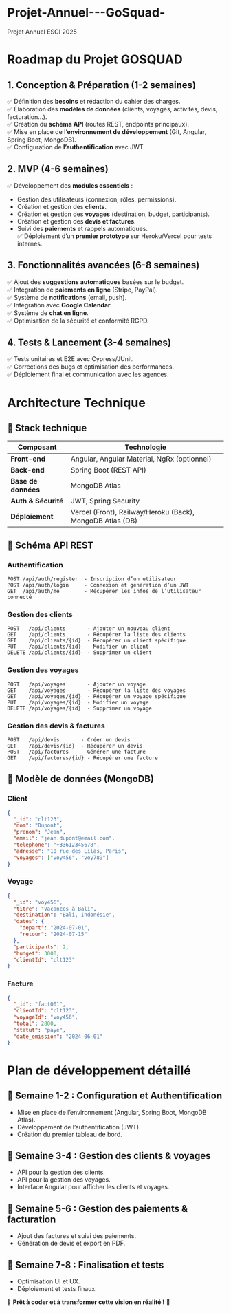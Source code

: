 # Projet-Annuel---GoSquad-
Projet Annuel ESGI 2025 

# Roadmap du Projet GOSQUAD

## 1. Conception & Préparation (1-2 semaines)
✅ Définition des **besoins** et rédaction du cahier des charges.  
✅ Élaboration des **modèles de données** (clients, voyages, activités, devis, facturation…).  
✅ Création du **schéma API** (routes REST, endpoints principaux).  
✅ Mise en place de l’**environnement de développement** (Git, Angular, Spring Boot, MongoDB).  
✅ Configuration de **l’authentification** avec JWT.  

## 2. MVP (4-6 semaines)
✅ Développement des **modules essentiels** :
- Gestion des utilisateurs (connexion, rôles, permissions).  
- Création et gestion des **clients**.  
- Création et gestion des **voyages** (destination, budget, participants).  
- Création et gestion des **devis et factures**.  
- Suivi des **paiements** et rappels automatiques.  
✅ Déploiement d’un **premier prototype** sur Heroku/Vercel pour tests internes.  

## 3. Fonctionnalités avancées (6-8 semaines)
✅ Ajout des **suggestions automatiques** basées sur le budget.  
✅ Intégration de **paiements en ligne** (Stripe, PayPal).  
✅ Système de **notifications** (email, push).  
✅ Intégration avec **Google Calendar**.  
✅ Système de **chat en ligne**.  
✅ Optimisation de la sécurité et conformité RGPD.  

## 4. Tests & Lancement (3-4 semaines)
✅ Tests unitaires et E2E avec Cypress/JUnit.  
✅ Corrections des bugs et optimisation des performances.  
✅ Déploiement final et communication avec les agences.  

# Architecture Technique
## 📌 Stack technique
| Composant  | Technologie |
|------------|-------------|
| **Front-end** | Angular, Angular Material, NgRx (optionnel) |
| **Back-end** | Spring Boot (REST API) |
| **Base de données** | MongoDB Atlas |
| **Auth & Sécurité** | JWT, Spring Security |
| **Déploiement** | Vercel (Front), Railway/Heroku (Back), MongoDB Atlas (DB) |

## 📌 Schéma API REST
### Authentification
```
POST /api/auth/register  - Inscription d’un utilisateur
POST /api/auth/login     - Connexion et génération d’un JWT
GET  /api/auth/me        - Récupérer les infos de l’utilisateur connecté
```

### Gestion des clients
```
POST   /api/clients       - Ajouter un nouveau client
GET    /api/clients       - Récupérer la liste des clients
GET    /api/clients/{id}  - Récupérer un client spécifique
PUT    /api/clients/{id}  - Modifier un client
DELETE /api/clients/{id}  - Supprimer un client
```

### Gestion des voyages
```
POST   /api/voyages       - Ajouter un voyage
GET    /api/voyages       - Récupérer la liste des voyages
GET    /api/voyages/{id}  - Récupérer un voyage spécifique
PUT    /api/voyages/{id}  - Modifier un voyage
DELETE /api/voyages/{id}  - Supprimer un voyage
```

### Gestion des devis & factures
```
POST   /api/devis       - Créer un devis
GET    /api/devis/{id}  - Récupérer un devis
POST   /api/factures    - Générer une facture
GET    /api/factures/{id} - Récupérer une facture
```

## 📌 Modèle de données (MongoDB)
### Client
```json
{
  "_id": "clt123",
  "nom": "Dupont",
  "prenom": "Jean",
  "email": "jean.dupont@email.com",
  "telephone": "+33612345678",
  "adresse": "10 rue des Lilas, Paris",
  "voyages": ["voy456", "voy789"]
}
```

### Voyage
```json
{
  "_id": "voy456",
  "titre": "Vacances à Bali",
  "destination": "Bali, Indonésie",
  "dates": {
    "depart": "2024-07-01",
    "retour": "2024-07-15"
  },
  "participants": 2,
  "budget": 3000,
  "clientId": "clt123"
}
```

### Facture
```json
{
  "_id": "fact001",
  "clientId": "clt123",
  "voyageId": "voy456",
  "total": 2800,
  "statut": "payé",
  "date_emission": "2024-06-01"
}
```

# Plan de développement détaillé
## 📌 Semaine 1-2 : Configuration et Authentification
- Mise en place de l’environnement (Angular, Spring Boot, MongoDB Atlas).
- Développement de l’authentification (JWT).
- Création du premier tableau de bord.

## 📌 Semaine 3-4 : Gestion des clients & voyages
- API pour la gestion des clients.
- API pour la gestion des voyages.
- Interface Angular pour afficher les clients et voyages.

## 📌 Semaine 5-6 : Gestion des paiements & facturation
- Ajout des factures et suivi des paiements.
- Génération de devis et export en PDF.

## 📌 Semaine 7-8 : Finalisation et tests
- Optimisation UI et UX.
- Déploiement et tests finaux.

🚀 **Prêt à coder et à transformer cette vision en réalité !** 🎯

